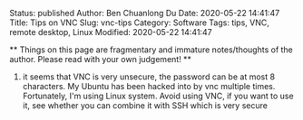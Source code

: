 Status: published
Author: Ben Chuanlong Du
Date: 2020-05-22 14:41:47
Title: Tips on VNC
Slug: vnc-tips
Category: Software
Tags: tips, VNC, remote desktop, Linux
Modified: 2020-05-22 14:41:47

**
Things on this page are fragmentary and immature notes/thoughts of the author. 
Please read with your own judgement!
**
 

1. it seems that VNC is very unsecure, 
    the password can be at most 8 characters.
    My Ubuntu has been hacked into by vnc multiple times.
    Fortunately, I'm using Linux system. 
    Avoid using VNC,
    if you want to use it, see whether you can combine it with SSH which is very secure

